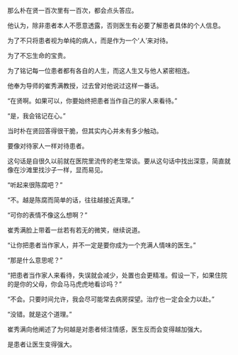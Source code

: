 那么朴在贤一百次里有一百次，都会点头答应。

他认为，除非患者本人不愿意透露，否则医生有必要了解患者具体的个人信息。

为了不只将患者视为单纯的病人，而是作为一个‘人’来对待。

为了不忘生命的宝贵。

为了铭记每一位患者都有各自的人生，而这人生又与他人紧密相连。

他奉为导师的崔秀满教授，过去曾对他说过这样一番话。

“在贤啊。如果可以，你要始终把患者当作自己的家人来看待。”

“是，我会铭记在心。”

当时朴在贤回答得很干脆，但其实内心并未有多少触动。

要像对待家人一样对待患者。

这句话是自很久以前就在医院里流传的老生常谈。要从这句话中找出深意，简直就像在沙滩里找沙子一样，显而易见。

“听起来很陈腐吧？”

“不。越是陈腐而简单的话，往往越接近真理。”

“可你的表情不像这么想啊？”

崔秀满脸上带着一丝若有若无的微笑，继续说道。

“让你把患者当作家人，并不一定是要你成为一个充满人情味的医生。”

“那是什么意思呢？”

“把患者当作家人来看待，失误就会减少，处置也会更精准。假设一下，如果住院的是你的父母，你会马马虎虎地看诊吗？”

“不会。只要时间允许，我会尽可能常去病房探望。治疗也一定会全力以赴。”

“没错。就是这个道理。”

崔秀满向他阐述了为何越是对患者倾注情感，医生反而会变得越加强大。

是患者让医生变得强大。